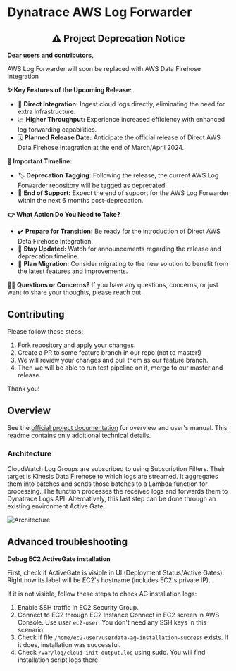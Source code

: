 # Dynatrace AWS Log Forwarder

<div align="center">

## ⚠️ **Project Deprecation Notice**

</div>

**Dear users and contributors,**


AWS Log Forwarder will soon be replaced with AWS Data Firehose Integration

**✨ Key Features of the Upcoming Release:**
- 🚀 **Direct Integration:** Ingest cloud logs directly, eliminating the need for extra infrastructure.
- 📈 **Higher Throughput:** Experience increased efficiency with enhanced log forwarding capabilities.
- 🗓️ **Planned Release Date:** Anticipate the official release of Direct AWS Data Firehose Integration at the end of March/April 2024.

**🚨 Important Timeline:**
- 🏷️ **Deprecation Tagging:** Following the release, the current AWS Log Forwarder repository will be tagged as deprecated.
- 📆 **End of Support:** Expect the end of support for the AWS Log Forwarder within the next 6 months post-deprecation.

**👉 What Action Do You Need to Take?**
- ✔️ **Prepare for Transition:** Be ready for the introduction of Direct AWS Data Firehose Integration.
- 📢 **Stay Updated:** Watch for announcements regarding the release and deprecation timeline.
- 🔄 **Plan Migration:** Consider migrating to the new solution to benefit from the latest features and improvements.


**👨‍💻 Questions or Concerns?**
If you have any questions, concerns, or just want to share your thoughts, please reach out.



## Contributing

Please follow these steps:
1. Fork repository and apply your changes.
2. Create a PR to some feature branch in our repo (not to master!)
3. We will review your changes and pull them as our feature branch.
4. Then we will be able to run test pipeline on it, merge to our master and release. 

Thank you! 

## Overview
See the [official project documentation](https://www.dynatrace.com/support/help/shortlink/aws-log-fwd) for overview and user's manual. This readme contains only additional technical details.

### Architecture

CloudWatch Log Groups are subscribed to using Subscription Filters. Their target is Kinesis Data Firehose to which logs are streamed. It aggregates them into batches and sends those batches to a Lambda function for processing. The function processes the received logs and forwards them to Dynatrace Logs API. Alternatively, this last step can be done through an existing environment Active Gate. 

![Architecture](./img/architecture.png)


## Advanced troubleshooting

**Debug EC2 ActiveGate installation**

First, check if ActiveGate is visible in UI (Deployment Status/Active Gates). Right now its label will be EC2's hostname (includes EC2's private IP).

If it is not visible, follow these steps to check AG installation logs:

1. Enable SSH traffic in EC2 Security Group.
2. Connect to EC2 through EC2 Instance Connect in EC2 screen in AWS Console. Use user `ec2-user`. You don't need any SSH keys in this scenario.
3. Check if file `/home/ec2-user/userdata-ag-installation-success` exists. If it does, installation was successful.
4. Check `/var/log/cloud-init-output.log` using sudo. You will find installation script logs there.
